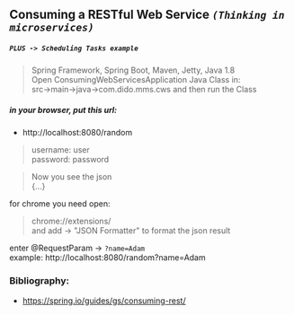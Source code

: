 ## Consuming a RESTful Web Service  *`(Thinking in microservices)`*  
##### `PLUS -> Scheduling Tasks example`    
> Spring Framework, Spring Boot, Maven, Jetty, Java 1.8  
> Open ConsumingWebServicesApplication Java Class in:  
> src->main->java->com.dido.mms.cws and then run the Class  

##### in your browser, put this url:
- http://localhost:8080/random 

> username: user  
> password: password 

> Now you see the json  
> {...}  

for chrome you need open:   
> chrome://extensions/  
> and add -> "JSON Formatter" to format the json result  

enter @RequestParam -> `?name=Adam`  
example: http://localhost:8080/random?name=Adam  

### Bibliography:  
- https://spring.io/guides/gs/consuming-rest/
